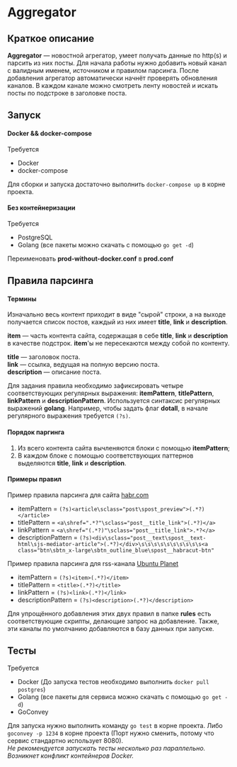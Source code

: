 # Aggregator
## Краткое описание
**Aggregator** &mdash; новостной агрегатор, умеет получать данные по http(s) и парсить из них посты. Для начала работы нужно добавить новый канал с валидным именем, источником и правилом парсинга. После добавления агрегатор автоматически начнёт проверять обновления каналов. В каждом канале можно смотреть ленту новостей и искать посты по подстроке в заголовке поста.

## Запуск

#### Docker && docker-compose
Требуется
* Docker
* docker-compose  

Для сборки и запуска достаточно выполнить `docker-compose up` в корне проекта.  

#### Без контейнеризации
Требуется
* PostgreSQL
* Golang (все пакеты можно скачать с помощью `go get -d`)

Переименовать **prod-without-docker.conf** в **prod.conf**

## Правила парсинга
#### Термины
Изначально весь контент приходит в виде "сырой" строки, а на выходе получается список постов, каждый из них имеет **title**, **link** и **description**.

**item** &mdash; часть контента сайта, содержащая в себе **title**, **link** и **description** в качестве подстрок. **item**'ы не пересекаются между собой по контенту.

**title** &mdash; заголовок поста.  
**link** &mdash; ссылка, ведущая на полную версию поста.  
**description** &mdash; описание поста.

Для задания правила необходимо зафиксировать четыре соответствующих регулярных выражения: **itemPattern**, **titlePattern**, **linkPattern** и **descriptionPattern**. Используется синтаксис регулярных выражений **golang**. Например, чтобы задать флаг **dotall**, в начале регулярного выражения требуется `(?s)`.

#### Порядок паргинга

1) Из всего контента сайта вычленяются блоки с помощью **itemPattern**;
2) В каждом блоке с помощью соответствующих паттернов выделяются **title**, **link** и **description**.

#### Примеры правил

Пример правила парсинга для сайта [habr.com ](https://habr.com)  
* itemPattern = `(?s)<article\sclass="post\spost_preview">(.*?)</article>`
* titlePattern = `<a\shref=".*?"\sclass="post__title_link">(.*?)</a>`  
* linkPattern = `<a\shref="(.*?)"\sclass="post__title_link">.*?</a>`  
* descriptionPattern = `(?s)<div\sclass="post__text\spost__text-html\sjs-mediator-article">(.*?)</div>\s\s\s\s\s\s\s\s\s\s<a class="btn\sbtn_x-large\sbtn_outline_blue\spost__habracut-btn"`  

Пример правила парсинга для rss-канала [Ubuntu Planet](http://planet.ubuntu.com/rss20.xml)  
* itemPattern = `(?s)<item>(.*?)</item>`
* titlePattern = `<title>(.*?)</title>`  
* linkPattern = `(?s)<link>(.*?)</link>`  
* descriptionPattern = `(?s)<description>(.*?)</description>`  

Для упрощённого добавления этих двух правил в папке **rules** есть соответствующие скрипты, делающие запрос на добавление.
Также, эти каналы по умолчанию добавляются в базу данных при запуске.


## Тесты
Требуется
* Docker (До запуска тестов необходимо выполнить `docker pull postgres`)
* Golang (все пакеты для сервиса можно скачать с помощью `go get -d`)
* GoConvey

Для запуска нужно выполнить команду `go test` в корне проекта. Либо `goconvey -p 1234` в корне проекта (Порт нужно сменить, потому что сервис стандартно использует 8080).  
*Не рекомендуется запускать тесты несколько раз параллельно. Возникнет конфликт контейнеров Docker.*
